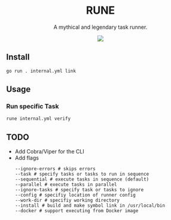 <div align="center">
<h1>RUNE</h1>
<p>
A mythical and legendary task runner.
</p>
<img src="https://github.com/stuart-haas/rune/assets/12514075/5f7300bb-5f24-4c6e-a379-a9ff3028c7df" />
</div>

## Install

```
go run . internal.yml link
```

## Usage

### Run specific Task

`rune internal.yml verify`

## TODO

* Add Cobra/Viper for the CLI
* Add flags
  ```
  --ignore-errors # skips errors
  --task # specify tasks or tasks to run in sequence
  --sequential # execute tasks in sequence (default)
  --parallel # execute tasks in parallel
  --ignore-tasks # specify task or tasks to ignore
  --config # specifiy location of runner config
  --work-dir # specifiy working directory
  --install # build and make symbol link in /usr/local/bin
  --docker # support executing from Docker image
  ```
